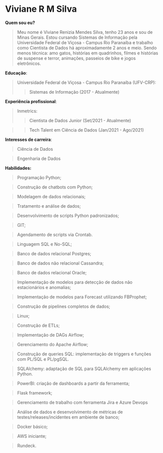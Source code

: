 # Viviane R M Silva

**Quem sou eu?**
> Meu nome é Viviane Renizia Mendes Silva, tenho 23 anos e sou de Minas Gerais. Estou cursando Sistemas de Informação pela Universidade Federal de Viçosa - Campus Rio Paranaíba e trabalho como Cientista de Dados há aproximadamente 2 anos e meio. Sendo menos técnica: amo gatos, histórias em quadrinhos, filmes e histórias de suspense e terror, animações, passeios de bike e jogos eletrônicos.

**Educação**:
> Universidade Federal de Viçosa - Campus Rio Paranaíba (UFV-CRP):
>> Sistemas de Informação (2017 - Atualmente)

**Experiência profissional**:
> Inmetrics:
>>  Cientista de Dados Junior (Set/2021 - Atualmente)

>>  Tech Talent em Ciência de Dados (Jan/2021 - Ago/2021)

**Interesses de carreira**:
> Ciência de Dados

> Engenharia de Dados

**Habilidades:**
> Programação Python;

> Construção de chatbots com Python;

> Modelagem de dados relacionais;

> Tratamento e análise de dados;

> Desenvolvimento de scripts Python padronizados;

> GIT;

> Agendamento de scripts via Crontab.

> Linguagem SQL e No-SQL;

> Banco de dados relacional Postgres;

> Banco de dados não relacional Cassandra;

> Banco de dados relacional Oracle;

> Implementação de modelos para detecção de dados não estacionários e anomalias;

> Implementação de modelos para Forecast utilizando FBProphet;

> Construção de pipelines completos de dados;

> Linux;

> Construção de ETLs;

> Implementação de DAGs Airflow;

> Gerenciamento do Apache Airflow;

> Construção de queries SQL: implementação de triggers e funções com PL/SQL e PL/pgSQL.

> SQLAlchemy: adaptação de SQL para SQLAlchemy em aplicações Python.

> PowerBI: criação de dashboards a partir da ferramenta;

> Flask framework;

> Gerenciamento de trabalho com ferramenta Jira e Azure Devops

> Análise de dados e desenvolvimento de métricas de testes/releases/incidentes em ambiente de banco;

> Docker básico;

> AWS iniciante;

> Rundeck.

